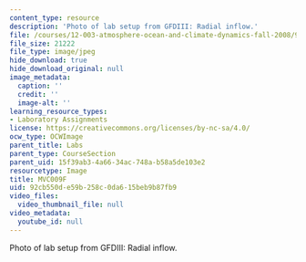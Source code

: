 ```yaml
---
content_type: resource
description: 'Photo of lab setup from GFDIII: Radial inflow.'
file: /courses/12-003-atmosphere-ocean-and-climate-dynamics-fall-2008/92cb550de59b258c0da615beb9b87fb9_MVC009F.jpg
file_size: 21222
file_type: image/jpeg
hide_download: true
hide_download_original: null
image_metadata:
  caption: ''
  credit: ''
  image-alt: ''
learning_resource_types:
- Laboratory Assignments
license: https://creativecommons.org/licenses/by-nc-sa/4.0/
ocw_type: OCWImage
parent_title: Labs
parent_type: CourseSection
parent_uid: 15f39ab3-4a66-34ac-748a-b58a5de103e2
resourcetype: Image
title: MVC009F
uid: 92cb550d-e59b-258c-0da6-15beb9b87fb9
video_files:
  video_thumbnail_file: null
video_metadata:
  youtube_id: null
---
```

Photo of lab setup from GFDIII: Radial inflow.